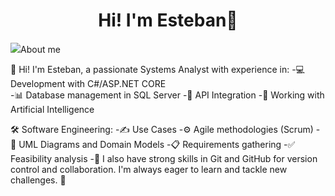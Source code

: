 <div align="center">
<h1 align="center">Hi! I'm Esteban👋</h1>
</div>
<img src="https://imgur.com/OcLTH9X"



## About me

👋 Hi! I'm Esteban, a passionate Systems Analyst with experience in:
-💻 Development with C#/ASP.NET CORE                                                                                                                                   
-📊 Database management in SQL Server
-🔗 API Integration
-🤖 Working with Artificial Intelligence

🛠️ Software Engineering:
-✍️ Use Cases
-⚙️ Agile methodologies (Scrum)
-📐 UML Diagrams and Domain Models
-📋 Requirements gathering
-✅ Feasibility analysis
-🌟 I also have strong skills in Git and GitHub for version control and collaboration.
I'm always eager to learn and tackle new challenges. 🚀
<br>


